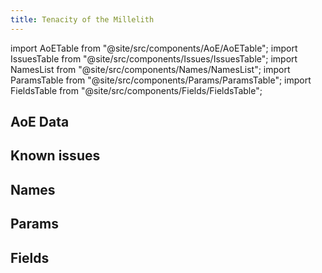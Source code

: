 ```yaml
---
title: Tenacity of the Millelith
---
```


import AoETable from "@site/src/components/AoE/AoETable";
import IssuesTable from "@site/src/components/Issues/IssuesTable";
import NamesList from "@site/src/components/Names/NamesList";
import ParamsTable from "@site/src/components/Params/ParamsTable";
import FieldsTable from "@site/src/components/Fields/FieldsTable";

## AoE Data

<AoETable item_key="tenacityofthemillelith" data_src="artifact" />

## Known issues

<IssuesTable item_key="tenacityofthemillelith" data_src="artifact" />

## Names

<NamesList item_key="tenacityofthemillelith" data_src="artifact" />

## Params

<ParamsTable item_key="tenacityofthemillelith" data_src="artifact" />

## Fields

<FieldsTable item_key="tenacityofthemillelith" data_src="artifact" />
